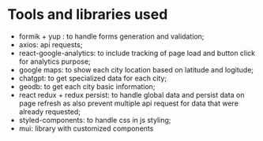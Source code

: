 # Tools and libraries used

- formik + yup : to handle forms generation and validation;
- axios: api requests;
- react-google-analytics: to include tracking of page load and button click for analytics purpose;
- google maps: to show each city location based on latitude and logitude;
- chatgpt: to get specialized data for each city;
- geodb: to get each city basic information;
- react redux + redux persist: to handle global data and persist data on page refresh as also prevent multiple api request for data that were already requested;
- styled-components: to handle css in js styling;
- mui: library with customized components
